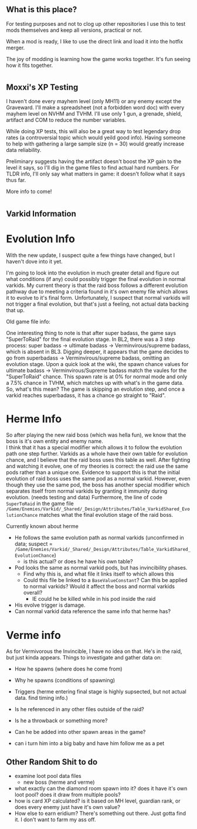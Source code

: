 ## What is this place?
For testing purposes and not to clog up other repositories 
I use this to test mods themselves and keep all versions, practical or not.

When a mod is ready, I like to use the direct link and load it into the hotfix merger.

The joy of modding is learning how the game works together. It's fun seeing how it fits together. 

#

## Moxxi's XP Testing

I haven't done every mayhem level (only MH11) or any enemy except the Graveward.
I'll make a spreadsheet (not a forbidden word doc) with every mayhem level on NVHM and TVHM.
I'll use only 1 gun, a grenade, shield, artifact and COM to reduce the number variables.

While doing XP tests, this will also be a great way to test legendary drop rates (a controversial topic which would yeild good info).
Having someone to help with gathering a large sample size (n = 30) would greatly increase data reliability.

Preliminary suggests having the artifact doesn't boost the XP gain to the level it says, so I'll dig in the game files to find actual hard numbers.
For TLDR info, I'll only say what matters in game: it doesn't follow what it says thus far.

More info to come!

#

## Varkid Information

# Evolution Info

With the new update, I suspect quite a few things have changed, but I haven't dove into it yet.

I'm going to look into the evolution in much greater detail and figure out what conditions (if any) could possibly trigger the final evolution in normal varkids.
My current theory is that the raid boss follows a different evolution pathway due to meeting a criteria found in it's own enemy file which allows it to evolve to it's final form.
Unfortunately, I suspect that normal varkids will not trigger a final evolution, but that's just a feeling, not actual data backing that up. 

Old game file info:

One interesting thing to note is that after super badass, the game says "SuperToRaid" for the final evolution stage. In BL2, there was a 3 step process: super badass -> ultimate badass -> Verminvirous/supreme badass, which is absent in BL3. Digging deeper, it appears that the game decides to go from superbadass -> Verminvirous/supreme badass, omitting an evolution stage.
Upon a quick look at the wiki, the spawn chance values for ultimate badass -> Verminvirous/Supreme badass match the vaules for the "SuperToRaid" chance. This spawn rate is at 0% for normal mode and only a 7.5% chance in TVHM, which matches up with what's in the game data.
So, what's this mean?
The game is skipping an evolution step, and once a varkid reaches superbadass, it has a chance go straight to "Raid".

#

# Herme Info

So after playing the new raid boss (which was hella fun), we know that the boss is it's own entity and enemy name.  
I think that it has a special modifier which allows it to follow the evolution path one step further. 
Varkids as a whole have their own table for evolution chance, and I believe that the raid boss uses this table as well. 
After fighting and watching it evolve, one of my theories is correct: the raid use the same pods rather than a unique one.
Evidence to support this is that the initial evolution of raid boss uses the same pod as a normal varkid. 
However, even though they use the same pod, the boss has another special modifier which separates itself from normal varkids by granting it immunity during evolution. (needs testing and data)
Furthermore, the line of code `SuperToRaid` in the game file `/Game/Enemies/Varkid/_Shared/_Design/Attributes/Table_VarkidShared_EvolutionChance` matches what the final evolution stage of the raid boss. 


Currently known about herme
- He follows the same evolution path as normal varkids (unconfirmed in data; suspect = `/Game/Enemies/Varkid/_Shared/_Design/Attributes/Table_VarkidShared_EvolutionChance`)
  - is this actual? or does he have his own table?
- Pod looks the same as normal varkid pods, but has invincibility phases.
  - Find why this is, and what file it links itself to which allows this
  - Could this file be linked to a `BaseValueConstant`? Can this be applied to normal varkids? Would it affect the boss and normal varkids overall?
    - IE could he be killed while in his pod inside the raid
- His evolve trigger is damage.
- Can normal varkid data reference the same info that herme has? 

#

# Verme info

As for Vermivorous the Invincible, I have no idea on that. He's in the raid, but just kinda appears.
Things to investigate and gather data on:
- How he spawns (where does he come from)
- Why he spawns (conditions of spawning)
- Triggers (herme entering final stage is highly supsected, but not actual data. find timing info.)
- Is he referenced in any other files outside of the raid?
- Is he a throwback or something more?
- Can he be added into other spawn areas in the game?

- can i turn him into a big baby and have him follow me as a pet

## Other Random Shit to do

- examine loot pool data files
  - new boss (herme and verme)
- what exactly can the diamond room spawn into it? does it have it's own loot pool? does it draw from multiple pools?
- how is card XP calculated? is it based on MH level, guardian rank, or does every enemy just have it's own value?
- How else to earn eridium? There's something out there. Just gotta find it. I don't want to farm my ass off. 
